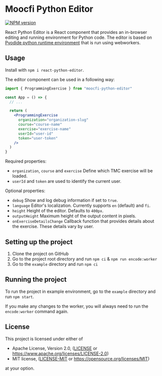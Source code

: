 # Moocfi Python Editor

[![NPM version](https://img.shields.io/npm/v/react-python-editor.svg?style=flat-square)](https://www.npmjs.com/package/react-python-editor)

React Python Editor is a React component that provides an in-browser editing and
running environment for Python
code. The editor is based on
[Pyodide python runtime environment](https://github.com/iodide-project/pyodide)
that is run using webworkers.

## Usage

Install with `npm i react-python-editor`.

The editor component can be used in a following way:

```jsx
import { ProgrammingExercise } from "moocfi-python-editor"

const App = () => {
  // ...

  return (
    <ProgrammingExercise
      organization="organization-slug"
      course="course-name"
      exercise="exercise-name"
      userId="user-id"
      token="user-token"
    />
  )
}
```

Required properties:

- `organization`, `course` and `exercise` Define which TMC exercise will be loaded.
- `userId` and `token` are used to identify the current user.

Optional properties:

- `debug` Show and log debug information if set to `true`.
- `language` Editor's localization. Currently supports `en` (default) and `fi`.
- `height` Height of the editor. Defaults to `400px`.
- `outputHeight` Maximum height of the output content in pixels.
- `onExerciseDetailsChange` Callback function that provides details about the exercise. These details vary by user.

## Setting up the project

1. Clone the project on GitHub
2. Go to the project root directory and run `npm ci` & `npm run encode:worker`
3. Go to the `example` directory and run `npm ci`

## Running the project

To run the project in example environment, go to the `example` directory and
run `npm start`.

If you make any changes to the worker, you will always need to run the `encode:worker` command again.

## License

This project is licensed under either of

- Apache License, Version 2.0, ([LICENSE](LICENSE) or https://www.apache.org/licenses/LICENSE-2.0)
- MIT license, ([LICENSE-MIT](LICENSE-MIT) or https://opensource.org/licenses/MIT)

at your option.
